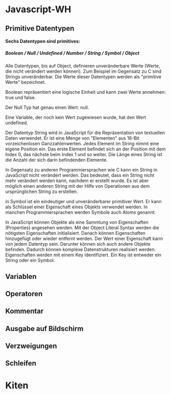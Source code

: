 # Javascript-WH

## Primitive Datentypen

#### Sechs Datentypen sind primitives:

##### Boolean / Null / Undefined / Number / String / Symbol / Object

Alle Datentypen, bis auf Object, definieren unveränderbare Werte (Werte, die nicht verändert werden können). Zum Beispiel im Gegensatz zu C sind Strings unveränderbar. Die Werte dieser Datentypen werden als "primitive Werte" bezeichnet.

Boolean repräsentiert eine logische Einheit und kann zwei Werte annehmen: true und false.

Der Null Typ hat genau einen Wert: null.

Eine Variable, der noch kein Wert zugewiesen wurde, hat den Wert undefined. 

Der Datentyp String wird in JavaScript für die Repräsentation von textuellen Daten verwendet. Er ist eine Menge von "Elementen" aus 16-Bit vorzeichenlosen Ganzzahlenwerten. Jedes Element im String nimmt eine eigene Position ein. Das erste Element befindet sich an der Position mit dem Index 0, das nächste beim Index 1 und so weiter. Die Länge eines String ist die Anzahl der sich darin befindenden Elemente.

In Gegensatz zu anderen Programmiersprachen wie C kann ein String in JavaScript nicht verändert werden. Das bedeutet, dass ein String nicht mehr verändert werden kann, nachdem er erstellt wurde. Es ist aber möglich einen anderen String mit der Hilfe von Operationen aus dem ursprünglichen String zu erstellen.

in Symbol ist ein eindeutiger und unveränderbarer primitiver Wert. Er kann als Schlüssel einer Eigenschaft eines Objekts verwendet werden. In manchen Programmiersprachen werden Symbole auch Atoms genannt.

In JavaScript können Objekte als eine Sammlung von Eigenschaften (Properties) angesehen werden. Mit der Object Literal Syntax werden die nötigsten Eigenschaften initialisiert. Danach können Eigenschaften hinzugefügt oder wieder entfernt werden. Der Wert einer Eigenschaft kann von jedem Datentyp sein. Darunter können sich auch andere Objekte befinden. Dadurch können komplexe Datenstrukturen realisiert werden. Eigenschaften werden mit einem Key identifiziert. Ein Key ist entweder ein String oder ein Symbol.

## Variablen

## Operatoren

## Kommentar

## Ausgabe auf Bildschirm

## Verzweigungen

## Schleifen

# Kiten